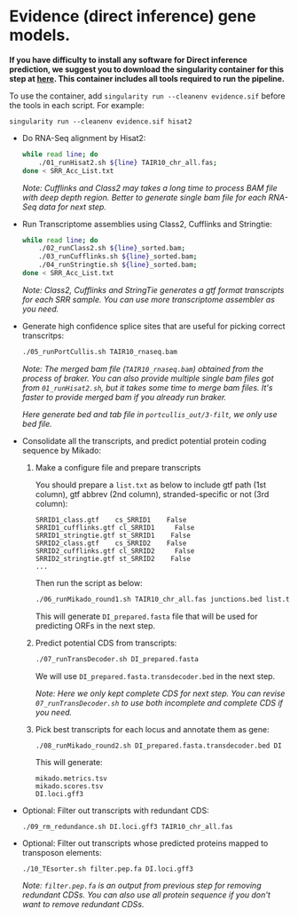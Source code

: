 # Evidence (direct inference) gene models.

**If you have difficulty to install any software for Direct inference prediction, we suggest you to download the singularity container for this step at [here](https://github.com/aseetharam/transcript-assemblers). This container includes all tools required to run the pipeline.**

To use the container, add `singularity run --cleanenv evidence.sif` before the tools in each script. For example:

```
singularity run --cleanenv evidence.sif hisat2
```

- Do RNA-Seq alignment by Hisat2:
  ```bash
  while read line; do
	  ./01_runHisat2.sh ${line} TAIR10_chr_all.fas;
  done < SRR_Acc_List.txt
  ```
  _Note: Cufflinks and Class2 may takes a long time to process BAM file with deep depth region. Better to generate single bam file for each RNA-Seq data for next step._

- Run Transcriptome assemblies using Class2, Cufflinks and Stringtie:
  ```bash
  while read line; do
	  ./02_runClass2.sh ${line}_sorted.bam;
	  ./03_runCufflinks.sh ${line}_sorted.bam;
	  ./04_runStringtie.sh ${line}_sorted.bam;
  done < SRR_Acc_List.txt
  ```
  _Note: Class2, Cufflinks and StringTie generates a gtf format transcripts for each SRR sample. You can use more transcriptome assembler as you need._

- Generate high confidence splice sites that are useful for picking correct transcritps:
  ```bash
  ./05_runPortCullis.sh TAIR10_rnaseq.bam
  ```
  _Note: The merged bam file (`TAIR10_rnaseq.bam`) obtained from the process of braker. You can also provide multiple single bam files got from `01_runHisat2.sh`, but it takes some time to merge bam files. It's faster to provide merged bam if you already run braker._

  _Here generate bed and tab file in `portcullis_out/3-filt`, we only use bed file._

- Consolidate all the transcripts, and predict potential protein coding sequence by Mikado:

  1. Make a configure file and prepare transcripts

     You should prepare a `list.txt` as below to include gtf path (1st column), gtf abbrev (2nd column), stranded-specific or not (3rd column):
     ```
     SRRID1_class.gtf    cs_SRRID1    False
     SRRID1_cufflinks.gtf cl_SRRID1     False
     SRRID1_stringtie.gtf st_SRRID1    False
     SRRID2_class.gtf    cs_SRRID2    False
     SRRID2_cufflinks.gtf cl_SRRID2     False
     SRRID2_stringtie.gtf st_SRRID2    False
     ...
     ```

     Then run the script as below:
     ```bash
     ./06_runMikado_round1.sh TAIR10_chr_all.fas junctions.bed list.txt DI
     ```

     This will generate `DI_prepared.fasta` file that will be used for predicting ORFs in the next step.

  2. Predict potential CDS from transcripts:
     ```bash
     ./07_runTransDecoder.sh DI_prepared.fasta
     ```

     We will use `DI_prepared.fasta.transdecoder.bed` in the next step.

     _Note: Here we only kept complete CDS for next step. You can revise `07_runTransDecoder.sh` to use both incomplete and complete CDS if you need._

  3. Pick best transcripts for each locus and annotate them as gene:

     ```
     ./08_runMikado_round2.sh DI_prepared.fasta.transdecoder.bed DI
     ```
     This will generate:
     ```
     mikado.metrics.tsv
     mikado.scores.tsv
     DI.loci.gff3
     ```

- Optional: Filter out transcripts with redundant CDS:
  ```
  ./09_rm_redundance.sh DI.loci.gff3 TAIR10_chr_all.fas
  ```

 - Optional: Filter out transcripts whose predicted proteins mapped to transposon elements:
   ```
   ./10_TEsorter.sh filter.pep.fa DI.loci.gff3
   ```

   _Note: `filter.pep.fa` is an output from previous step for removing redundant CDSs. You can also use all protein sequence if you don't want to remove redundant CDSs._
